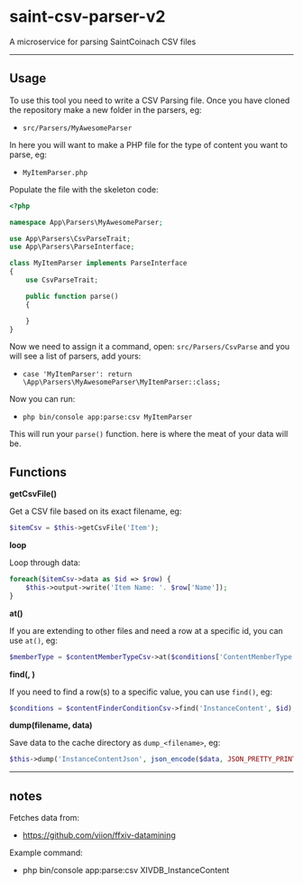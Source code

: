 # saint-csv-parser-v2

A microservice for parsing SaintCoinach CSV files

___

## Usage

To use this tool you need to write a CSV Parsing file. Once you have cloned the repository make a new folder in the parsers, eg:

- `src/Parsers/MyAwesomeParser`

In here you will want to make a PHP file for the type of content you want to parse, eg:

- `MyItemParser.php`

Populate the file with the skeleton code:

```php
<?php

namespace App\Parsers\MyAwesomeParser;

use App\Parsers\CsvParseTrait;
use App\Parsers\ParseInterface;

class MyItemParser implements ParseInterface
{
    use CsvParseTrait;

    public function parse()
    {

    }
}

```

Now we need to assign it a command, open: `src/Parsers/CsvParse` and you will see a list of parsers, add yours:

- `case 'MyItemParser': return \App\Parsers\MyAwesomeParser\MyItemParser::class;`

Now you can run:

- `php bin/console app:parse:csv MyItemParser`

This will run your `parse()` function. here is where the meat of your data will be.

## Functions

**getCsvFile(<filename>)**

Get a CSV file based on its exact filename, eg:

```php
$itemCsv = $this->getCsvFile('Item');
```

**loop**

Loop through data:

```php
foreach($itemCsv->data as $id => $row) {
    $this->output->write('Item Name: '. $row['Name']);
}
```

**at(<id>)**

If you are extending to other files and need a row at a specific id, you can use `at()`, eg:

```php
$memberType = $contentMemberTypeCsv->at($conditions['ContentMemberType']);
```

**find(<column>, <value>)**

If you need to find a row(s) to a specific value, you can use `find()`, eg:

```php
$conditions = $contentFinderConditionCsv->find('InstanceContent', $id);
```

**dump(filename, data)**

Save data to the cache directory as `dump_<filename>`, eg:

```php
$this->dump('InstanceContentJson', json_encode($data, JSON_PRETTY_PRINT));
```
___

## notes

Fetches data from:

- https://github.com/viion/ffxiv-datamining

Example command:

- php bin/console app:parse:csv XIVDB_InstanceContent
